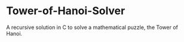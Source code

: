 # Tower-of-Hanoi-Solver

A recursive solution in C to solve a mathematical puzzle, the Tower of Hanoi.

